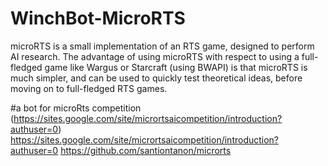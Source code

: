 # WinchBot-MicroRTS


microRTS is a small implementation of an RTS game, designed to perform AI research. The advantage of using microRTS with respect to using a full-fledged game like Wargus or Starcraft (using BWAPI) is that microRTS is much simpler, and can be used to quickly test theoretical ideas, before moving on to full-fledged RTS games. 


#a bot for microRts competition 
(https://sites.google.com/site/micrortsaicompetition/introduction?authuser=0)
https://sites.google.com/site/micrortsaicompetition/introduction?authuser=0 https://github.com/santiontanon/microrts
